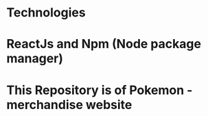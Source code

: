 # Technologies
# ReactJs and Npm (Node package manager)

# This Repository is of Pokemon - merchandise website
